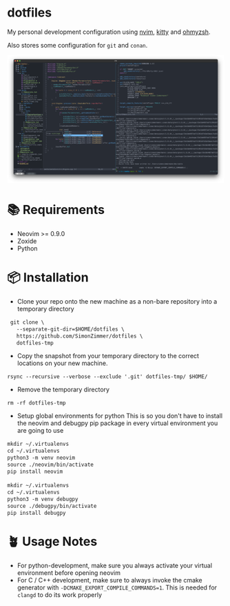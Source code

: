 # dotfiles

My personal development configuration using [nvim](https://github.com/neovim/neovim), [kitty](https://github.com/kovidgoyal/kitty) and [ohmyzsh](https://github.com/ohmyzsh/ohmyzsh/).

Also stores some configuration for `git` and `conan`.

![demo](https://github.com/SimonZimmer/dotfiles/blob/master/.config/demo.png)

# 📚 Requirements
* Neovim >= 0.9.0
* Zoxide
* Python

# 📦 Installation
* Clone your repo onto the new machine as a non-bare repository into a temporary directory
```
 git clone \
   --separate-git-dir=$HOME/dotfiles \
   https://github.com/SimonZimmer/dotfiles \
   dotfiles-tmp
```

* Copy the snapshot from your temporary directory to the correct locations on your new machine.
```
rsync --recursive --verbose --exclude '.git' dotfiles-tmp/ $HOME/
```

* Remove the temporary directory
```
rm -rf dotfiles-tmp
```

* Setup global environments for python
This is so you don't have to install the neovim and debugpy pip package in every virtual environment you are going to use
```
mkdir ~/.virtualenvs
cd ~/.virtualenvs
python3 -m venv neovim
source ./neovim/bin/activate
pip install neovim

mkdir ~/.virtualenvs
cd ~/.virtualenvs
python3 -m venv debugpy
source ./debugpy/bin/activate
pip install debugpy
```

# 🪴 Usage Notes
* For python-development, make sure you always activate your virtual environment before opening neovim
* For C / C++ development, make sure to always invoke the cmake generator with `-DCMAKE_EXPORT_COMPILE_COMMANDS=1`.
This is needed for `clangd` to do its work properly
